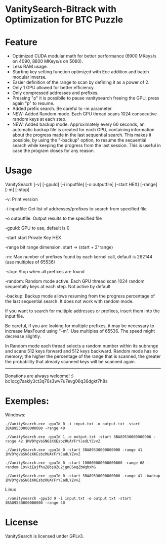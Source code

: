 # VanitySearch-Bitrack with Optimization for BTC Puzzle 

# Feature

<ul>
  <li>Optimized CUDA modular math for better performance (6900 MKeys/s on 4090, 8800 MKeys/s on 5090).</li>
  <li>Less RAM usage.</li>
  <li>Starting key setting function optimized with Ecc addition and batch modular inverse.</li>
  <li>Easier definition of the range to scan by defining it as a power of 2.</li>
  <li>Only 1 GPU allowed for better efficiency.</li>
  <li>Only compressed addresses and prefixes.</li>
  <li>Pressing "p" it is possibile to pause vanitysearch freeing the GPU, press again "p" to resume.</li>
  <li>Added prefix search. Be careful to -m parameter.</li>
  <li>NEW: Added Random mode. Each GPU thread scans 1024 consecutive random keys at each step.</li>
  <li>NEW: Added backup mode. Approximately every 60 seconds, an automatic backup file is created for each GPU, containing information about the progress made in the last sequential search.
This makes it possible, by using the "-backup" option, to resume the sequential search while keeping the progress from the last session.
This is useful in case the program closes for any reason.</li>

</ul>

# Usage


VanitySeacrh [-v] [-gpuId] [-i inputfile] [-o outputfile] [-start HEX] [-range] [-m] [-stop]

 -v: Print version
 
 -i inputfile: Get list of addresses/prefixes to search from specified file
 
 -o outputfile: Output results to the specified file
 
 -gpuId: GPU to use, default is 0
 
 -start start Private Key HEX
 
 -range bit range dimension. start -> (start + 2^range)

 -m: Max number of prefixes found by each kernel call, default is 262144 (use multiples of 65536)

 -stop: Stop when all prefixes are found

 -random: Random mode active. Each GPU thread scan 1024 random sequentally keys at each step. Not active by default

 -backup: Backup mode allows resuming from the progress percentage of the last sequential search. It does not work with random mode.


If you want to search for multiple addresses or prefixes, insert them into the input file.

Be careful, if you are looking for multiple prefixes, it may be necessary to increase MaxFound using "-m". Use multiples of 65536. The speed might decrease slightly.

In Random mode each thread selects a random number within its subrange and scans 512 keys forward and 512 keys backward. Random mode has no memory; the higher the percentage of the range that is scanned, the greater the probability that already scanned keys will be scanned again.

----------------------------------------------------------------------------

Donations are always welcome! :) bc1qcg7sakly3ct3q76s3wv7u7evg06q36dgkt7h8s

# Exemples:

Windows:


```./VanitySearch.exe -gpuId 0 -i input.txt -o output.txt -start 3BA89530000000000 -range 40```

```./VanitySearch.exe -gpuId 1 -o output.txt -start 3BA89530000000000 -range 42 1MVDYgVaSN6iKKEsbzRUAYFrYJadLYZvvZ```

```./VanitySearch.exe -gpuId 0 -start 3BA89530000000000 -range 41 1MVDYgVaSN6iKKEsbzRUAYFrYJadLYZvvZ ```

```./VanitySearch.exe -gpuId 0 -start 100000000000000000 -range 68 -random 19vkiEajfhuZ8bs8Zu2jgmC6oqZbWqhxhG```

```./VanitySearch.exe -gpuId 0 -start 3BA89530000000000 -range 41 -backup 1MVDYgVaSN6iKKEsbzRUAYFrYJadLYZvvZ ```

Linux

```./vanitysearch -gpuId 0 -i input.txt -o output.txt -start 3BA89530000000000 -range 40```


# License

VanitySearch is licensed under GPLv3.



